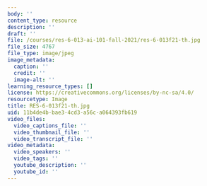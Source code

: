 ```yaml
---
body: ''
content_type: resource
description: ''
draft: ''
file: /courses/res-6-013-ai-101-fall-2021/res-6-013f21-th.jpg
file_size: 4767
file_type: image/jpeg
image_metadata:
  caption: ''
  credit: ''
  image-alt: ''
learning_resource_types: []
license: https://creativecommons.org/licenses/by-nc-sa/4.0/
resourcetype: Image
title: RES-6-013f21-th.jpg
uid: 11b4de4b-bae3-4cd3-a56c-a064393fb619
video_files:
  video_captions_file: ''
  video_thumbnail_file: ''
  video_transcript_file: ''
video_metadata:
  video_speakers: ''
  video_tags: ''
  youtube_description: ''
  youtube_id: ''
---
```

